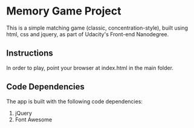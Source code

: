 # Memory Game Project

This is a simple matching game (classic, concentration-style), built using html, css and jquery, as part of Udacity's Front-end Nanodegree.

## Instructions

In order to play, point your browser at index.html in the main folder.


## Code Dependencies

The app is built with the following code dependencies:

1. jQuery
2. Font Awesome